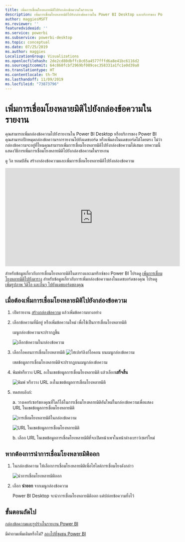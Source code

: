 ```yaml
---
title: เพิ่มการเชื่อมโยงหลายมิติไปยังกล่องข้อความในรายงาน
description: เพิ่มการเชื่อมโยงหลายมิติไปยังกล่องข้อความใน Power BI Desktop และบริการของ Power BI
author: maggiesMSFT
ms.reviewer: ''
featuredvideoid: ''
ms.service: powerbi
ms.subservice: powerbi-desktop
ms.topic: conceptual
ms.date: 07/25/2019
ms.author: maggies
LocalizationGroup: Visualizations
ms.openlocfilehash: 2de2cd80dbffc8c65a4577fffd6a8e41bc6116d2
ms.sourcegitcommit: 64c860fcbf2969bf089cec358331a1fc1e0d39a8
ms.translationtype: HT
ms.contentlocale: th-TH
ms.lasthandoff: 11/09/2019
ms.locfileid: "73873796"
---
```

# <a name="add-a-hyperlink-to-a-text-box-in-a-report"></a>เพิ่มการเชื่อมโยงหลายมิติไปยังกล่องข้อความในรายงาน
คุณสามารถเพิ่มกล่องข้อความไปยังรายงานใน Power BI Desktop หรือบริการของ Power BI คุณสามารถปักหมุดกล่องข้อความจากรายงานไปยังแดชบอร์ด หรือเพิ่มลงในแดชบอร์ดได้โดยตรง ไม่ว่ากล่องข้อความจะอยู่ที่ไหนคุณสามารถเพิ่มการเชื่อมโยงหลายมิติไปยังกล่องข้อความได้เสมอ บทความนี้แสดงวิธีการเพิ่มการเชื่อมโยงหลายมิติไปยังกล่องข้อความในรายงาน 


ดู วิล ทอมป์สัน สร้างกล่องข้อความและเพิ่มการเชื่อมโยงหลายมิติไปยังกล่องข้อความ 

<iframe width="560" height="315" src="https://www.youtube.com/embed/_3q6VEBhGew#t=0m55s" frameborder="0" allowfullscreen></iframe>

สำหรับข้อมูลเกี่ยวกับการเชื่อมโยงหลายมิติในตารางและเมทริกซ์ของ Power BI โปรดดู [เพิ่มการเชื่อมโยงหลายมิติไปยังตาราง](power-bi-hyperlinks-in-tables.md) สำหรับข้อมูลเกี่ยวกับการเพิ่มกล่องข้อความลงในแดชบอร์ดของคุณ โปรดดู [เพิ่มรูปภาพ วิดีโอ และอื่นๆ ไปยังแดชบอร์ดของคุณ](service-dashboard-add-widget.md) 

## <a name="to-add-a-hyperlink-to-a-text-box"></a>เมื่อต้องเพิ่มการเชื่อมโยงหลายมิติไปยังกล่องข้อความ
1. เปิดรายงาน [สร้างกล่องข้อความ](power-bi-reports-add-text-and-shapes.md) แล้วเพิ่มข้อความบางอย่าง 
2. เลือกข้อความที่มีอยู่ หรือเพิ่มข้อความใหม่ เพื่อใช้เป็นการเชื่อมโยงหลายมิติ 

   เมนูกล่องข้อความจะปรากฏขึ้น
   
   ![เลือกข้อความในกล่องข้อความ](media/service-add-hyperlink-to-text-box/power-bi-hyperlink-new.png)
3. เลือกไอคอนการเชื่อมโยงหลายมิติ ![ไฮเปอร์ลิงก์ไอคอน](media/service-add-hyperlink-to-text-box/power-bi-hyperlink-icon.png) บนเมนูกล่องข้อความ

   เขตข้อมูลการเชื่อมโยงหลายมิติจะปรากฏบนเมนูกล่องข้อความ

4. พิมพ์หรือวาง URL ลงในเขตข้อมูลการเชื่อมโยงหลายมิติ แล้วเลือก**เสร็จสิ้น**
   
   ![พิมพ์ หรือวาง URL ลงในเขตข้อมูลการเชื่อมโยงหลายมิติ](media/service-add-hyperlink-to-text-box/power-bi-add-link.png)
5. ทดสอบลิงก์:  

   a. วางเคอร์เซอร์ของคุณที่ใดก็ได้ในการเชื่อมโยงหลายมิติอันใหม่ในกล่องข้อความเพื่อแสดง URL ในเขตข้อมูลการเชื่อมโยงหลายมิติ  
     
      ![การเชื่อมโยงหลายมิติในกล่องข้อความ](media/service-add-hyperlink-to-text-box/power-bi-test-link.png)
   
      ![URL ในเขตข้อมูลการเชื่อมโยงหลายมิติ](media/service-add-hyperlink-to-text-box/power-bi-hyperlink-edit.png)

   b. เลือก URL ในเขตข้อมูลการเชื่อมโยงหลายมิติที่จะเปิดหน้าเพจในหน้าต่างเบราว์เซอร์ใหม่

## <a name="to-remove-the-hyperlink"></a>หากต้องการนำการเชื่อมโยงหลายมิติออก
1. ในกล่องข้อความ ให้เลือกการเชื่อมโยงหลายมิติเพื่อไฮไลต์การเชื่อมโยงดังกล่าว
   
     ![นำการเชื่อมโยงหลายมิติออก](media/service-add-hyperlink-to-text-box/power-bi-hyperlink-remove.png)
2. เลือก **นำออก** จากเมนูกล่องข้อความ 

   Power BI Desktop จะนำการเชื่อมโยงหลายมิติออก แต่ปล่อยข้อความทิ้งไว้

## <a name="next-steps"></a>ขั้นตอนถัดไป
[กล่องข้อความและรูปร่างในรายงาน Power BI](power-bi-reports-add-text-and-shapes.md)

มีคำถามเพิ่มเติมหรือไม่? [ลองไปที่ชุมชน Power BI](https://community.powerbi.com/)

